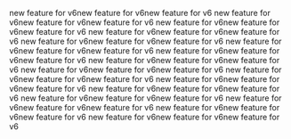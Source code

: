 new feature for v6new feature for v6new feature for v6
new feature for v6new feature for v6new feature for v6
new feature for v6new feature for v6new feature for v6
new feature for v6new feature for v6new feature for v6
new feature for v6new feature for v6new feature for v6
new feature for v6new feature for v6new feature for v6
new feature for v6new feature for v6new feature for v6
new feature for v6new feature for v6new feature for v6
new feature for v6new feature for v6new feature for v6
new feature for v6new feature for v6new feature for v6
new feature for v6new feature for v6new feature for v6
new feature for v6new feature for v6new feature for v6
new feature for v6new feature for v6new feature for v6
new feature for v6new feature for v6new feature for v6
new feature for v6new feature for v6new feature for v6
new feature for v6new feature for v6new feature for v6
